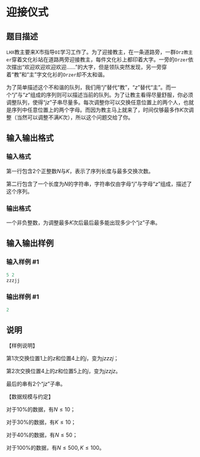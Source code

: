 # 迎接仪式

## 题目描述

`LHX`教主要来X市指导`OI`学习工作了。为了迎接教主，在一条道路旁，一群`Orz教主er`穿着文化衫站在道路两旁迎接教主，每件文化衫上都印着大字。一旁的`Orzer`依次摆出“欢迎欢迎欢迎欢迎……”的大字，但是领队突然发现，另一旁穿着“教”和“主”字文化衫的`Orzer`却不太和谐。

为了简单描述这个不和谐的队列，我们用“$j$”替代“教”，“$z$”替代“主”。而一个“$j$”与“$z$”组成的序列则可以描述当前的队列。为了让教主看得尽量舒服，你必须调整队列，使得“$jz$”子串尽量多。每次调整你可以交换任意位置上的两个人，也就是序列中任意位置上的两个字母。而因为教主马上就来了，时间仅够最多作$K$次调整（当然可以调整不满$K$次），所以这个问题交给了你。

## 输入输出格式

### 输入格式

第一行包含$2$个正整数$N$与$K$，表示了序列长度与最多交换次数。

第二行包含了一个长度为$N$的字符串，字符串仅由字母“$j$”与字母“$z$”组成，描述了这个序列。

### 输出格式

一个非负整数，为调整最多$K$次后最后最多能出现多少个“jz”子串。

## 输入输出样例

### 输入样例 #1

```cpp
5 2 
zzzjj

```
### 输出样例 #1

```cpp
2
```


## 说明

【样例说明】

第$1$次交换位置$1$上的$z$和位置$4$上的$j$，变为$jzzzj$；

第$2$次交换位置$4$上的$z$和位置$5$上的$j$，变为$jzzjz$。

最后的串有$2$个“$jz$”子串。

【数据规模与约定】

对于$10\%$的数据，有$N≤10$；

对于$30\%$的数据，有$K≤10$；

对于$40\%$的数据，有$N≤50$；

对于$100\%$的数据，有$N≤500,K≤100$。

